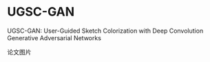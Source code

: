# UGSC-GAN
UGSC-GAN: User-Guided Sketch Colorization with Deep Convolution Generative Adversarial Networks

论文图片
